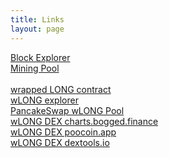 ```yaml
---
title: Links
layout: page
---
```


[Block Explorer](https://explorer.crypton.cf/)<br>
[Mining Pool](https://longpool.crypton.cf/)<br>
<br>
[wrapped LONG contract](https://bscscan.com/token/0x8E54a1a32dFd86Eb5c6F5334351502E1bff3Ce49)<br>
[wLONG explorer](https://explorer.bitquery.io/bsc/token/0x8e54a1a32dfd86eb5c6f5334351502e1bff3ce49)<br>
[PancakeSwap wLONG Pool](https://pancakeswap.finance/info/pool/0xcd9ca47344c1558978a78d61549b0dc311fb8a29)<br>
[wLONG DEX charts.bogged.finance](https://charts.bogged.finance/?c=bsc&t=0x8E54a1a32dFd86Eb5c6F5334351502E1bff3Ce49)<br>
[wLONG DEX poocoin.app](https://poocoin.app/tokens/0x8e54a1a32dfd86eb5c6f5334351502e1bff3ce49)<br>
[wLONG DEX dextools.io](https://www.dextools.io/app/bsc/pair-explorer/0xcd9ca47344c1558978a78d61549b0dc311fb8a29)<br>

